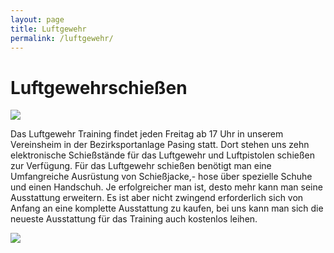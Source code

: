 ```yaml
---
layout: page
title: Luftgewehr
permalink: /luftgewehr/
---
```

# Luftgewehrschießen

![](/images/uploads/dsc03330.jpg)



Das Luftgewehr Training findet jeden Freitag ab 17 Uhr in unserem Vereinsheim in der Bezirksportanlage Pasing statt. Dort stehen uns zehn elektronische Schießstände für das Luftgewehr und Luftpistolen schießen zur Verfügung. Für das Luftgewehr schießen benötigt man eine Umfangreiche Ausrüstung von Schießjacke,- hose über spezielle Schuhe und einen Handschuh. Je erfolgreicher man ist, desto mehr kann man seine Ausstattung erweitern. Es ist aber nicht zwingend erforderlich sich von Anfang an eine komplette Ausstattung zu kaufen, bei uns kann man sich die neueste Ausstattung für das Training auch kostenlos leihen.



![](/images/uploads/dsc03315.jpg)



![]()
